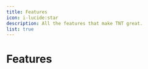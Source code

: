 ```yaml
---
title: Features
icon: i-lucide:star
description: All the features that make TNT great.
list: true
---
```


# Features
